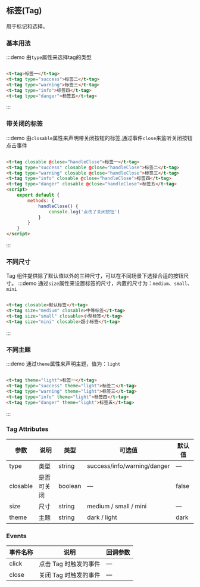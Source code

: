 ## 标签(Tag)

用于标记和选择。

### 基本用法

:::demo 由`type`属性来选择tag的类型

```html

<t-tag>标签一</t-tag>
<t-tag type="success">标签二</t-tag>
<t-tag type="warning">标签三</t-tag>
<t-tag type="info">标签四</t-tag>
<t-tag type="danger">标签五</t-tag>
```

:::

### 带关闭的标签

:::demo 由`closable`属性来声明带关闭按钮的标签,通过事件`close`来监听关闭按钮点击事件

```html

<t-tag closable @close="handleClose">标签一</t-tag>
<t-tag type="success" closable @close="handleClose">标签二</t-tag>
<t-tag type="warning" closable @close="handleClose">标签三</t-tag>
<t-tag type="info" closable @close="handleClose">标签四</t-tag>
<t-tag type="danger" closable @close="handleClose">标签五</t-tag>
<script>
    export default {
        methods: {
            handleClose() {
                console.log('点击了关闭按钮')
            }
        }
    }
</script>
```

:::

### 不同尺寸

Tag 组件提供除了默认值以外的三种尺寸，可以在不同场景下选择合适的按钮尺寸。
:::demo 通过`size`属性来设置标签的尺寸，内置的尺寸为：`medium`、`small`、`mini`

```html

<t-tag closable>默认标签</t-tag>
<t-tag size="medium" closable>中等标签</t-tag>
<t-tag size="small" closable>小型标签</t-tag>
<t-tag size="mini" closable>超小标签</t-tag>
```

:::

### 不同主题

:::demo 通过`theme`属性来声明主题，值为：`light`

```html

<t-tag theme="light">标签一</t-tag>
<t-tag type="success" theme="light">标签二</t-tag>
<t-tag type="warning" theme="light">标签三</t-tag>
<t-tag type="info" theme="light">标签四</t-tag>
<t-tag type="danger" theme="light">标签五</t-tag>
```

::: 

### Tag Attributes

| 参数|说明|类型|可选值|默认值|
|---|---|---|---|---|
| type | 类型 | string | success/info/warning/danger | — |
| closable | 是否可关闭 | boolean | — | false |
| size | 尺寸 | string | medium / small / mini | — |
| theme | 主题 | string | dark / light | dark |

### Events

| 事件名称 | 说明 | 回调参数 |
|---------- |-------- |---------- |
| click | 点击 Tag 时触发的事件 | — |
| close | 关闭 Tag 时触发的事件 | — |
